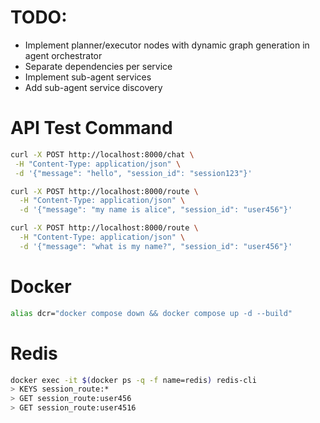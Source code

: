# TODO:
- Implement planner/executor nodes with dynamic graph generation in agent orchestrator
- Separate dependencies per service
- Implement sub-agent services
- Add sub-agent service discovery 

# API Test Command

```bash
curl -X POST http://localhost:8000/chat \
 -H "Content-Type: application/json" \
 -d '{"message": "hello", "session_id": "session123"}'
```

```bash
curl -X POST http://localhost:8000/route \
  -H "Content-Type: application/json" \
  -d '{"message": "my name is alice", "session_id": "user456"}'

curl -X POST http://localhost:8000/route \
  -H "Content-Type: application/json" \
  -d '{"message": "what is my name?", "session_id": "user456"}'
```

# Docker
```bash
alias dcr="docker compose down && docker compose up -d --build"
```

# Redis
```bash
docker exec -it $(docker ps -q -f name=redis) redis-cli
> KEYS session_route:*
> GET session_route:user456
> GET session_route:user4516
```